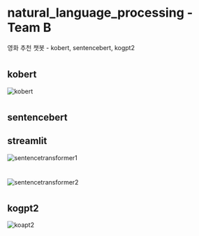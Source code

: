 # natural_language_processing - Team B
영화 추천 챗봇 - kobert, sentencebert, kogpt2
#
## kobert
![kobert](https://user-images.githubusercontent.com/111942655/216751418-b9676411-e3df-4878-bc90-7af6055c7966.png)
#
## sentencebert
## streamlit
![sentencetransformer1](https://user-images.githubusercontent.com/111942655/216751419-06239016-b56b-4f5f-b873-265aa3e01d45.png)
#
![sentencetransformer2](https://user-images.githubusercontent.com/111942655/216751415-058672ec-8f66-4d65-bc9a-7a5da2b0f71d.png)
#
## kogpt2
![koapt2](https://user-images.githubusercontent.com/111942655/216751416-595f3b8e-05ac-44fe-95ec-26471d32a400.png)

